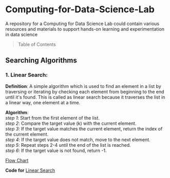 # Computing-for-Data-Science-Lab
A repository for a Computing for Data Science Lab could contain various resources and materials to support hands-on learning and experimentation in data science


> Table of Contents
## Searching Algorithms
### 1. Linear Search:
**Definition**: A simple algorithm which is used to find an element in a list by traversing or iterating by checking each element from beginning to the end until it's found. This is called as linear search because it traverses the list in a linear way, one element at a time. 

**Algorithm**:<br>
  _step 1_: Start from the first element of the list.<br>
  _step 2_: Compare the target value (k) with the current element.<br>
  _step 3_: If the target value matches the current element, return the index of the current element.<br>
  _step 4_: If the target value does not match, move to the next element.<br>
  _step 5_: Repeat steps 2-4 until the end of the list is reached.<br>
  _step 6_: If the target value is not found, return -1.<br>

[Flow Chart](https://github.com/pavir05/Computing-for-Data-Science-Lab/blob/main/Linear_Search.jpg)

**Code for**
[Linear Search](https://github.com/pavir05/Computing-for-Data-Science-Lab/blob/main/Code)
  
